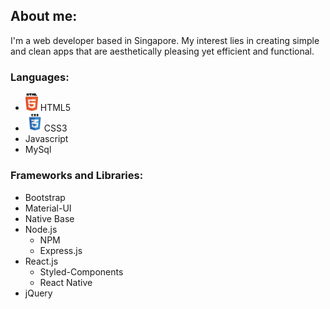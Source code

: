 ## About me:

I'm a web developer based in Singapore. My interest lies in creating simple and clean apps that are aesthetically pleasing yet efficient and functional.

### Languages:

- <img src="images/html5.svg" width="20" > HTML5 
- <img src="images/css3.svg" height="30">CSS3 
- Javascript
- MySql

### Frameworks and Libraries:

- Bootstrap
- Material-UI
- Native Base
- Node.js
  - NPM
  - Express.js
- React.js
  - Styled-Components
  - React Native
- jQuery
